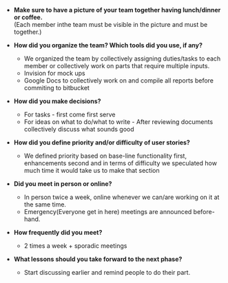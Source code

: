 - **Make sure to have a picture of your team together having lunch/dinner or coffee.**  
(Each member inthe team must be visible in the picture and must be together.)  


- **How did you organize the team?  Which tools did you use, if any?**  
	- We organized the team by collectively assigning duties/tasks to each member or collectively work on parts that require multiple inputs.  
	- Invision for mock ups  
	- Google Docs to collectively work on and compile all reports before commiting to bitbucket

- **How did you make decisions?**  
	- For tasks - first come first serve  
	- For ideas on what to do/what to write - After reviewing documents collectively discuss what sounds good

- **How did you define priority and/or difficulty of user stories?**  
	- We defined priority based on base-line functionality first, enhancements second 
	  and in terms of difficulty we speculated how much time it would take us to make that section

- **Did you meet in person or online?**  
	- In person twice a week, online whenever we can/are working on it at the same time.  
	- Emergency(Everyone get in here) meetings are announced before-hand.

- **How frequently did you meet?**  
	- 2 times a week + sporadic meetings

- **What lessons should you take forward to the next phase?**  
	- Start discussing earlier and remind people to do their part.